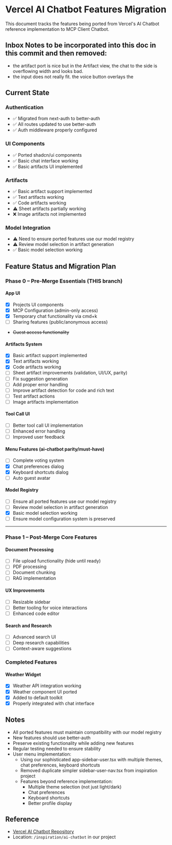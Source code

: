 # Vercel AI Chatbot Features Migration

This document tracks the features being ported from Vercel's AI Chatbot reference implementation to MCP Client Chatbot.

## Inbox Notes to be incorporated into this doc in this commit and then removed:

- the artifact port is nice but in the Artifact view, the chat to the side is overflowing width and looks bad.
- the input does not really fit. the voice button overlays the



## Current State

### Authentication

- ✅ Migrated from next-auth to better-auth
- ✅ All routes updated to use better-auth
- ✅ Auth middleware properly configured

### UI Components

- ✅ Ported shadcn/ui components
- ✅ Basic chat interface working
- ✅ Basic artifacts UI implemented

### Artifacts

- ✅ Basic artifact support implemented
- ✅ Text artifacts working
- ✅ Code artifacts working
- ⚠️ Sheet artifacts partially working
- ❌ Image artifacts not implemented

### Model Integration

- ⚠️ Need to ensure ported features use our model registry
- ⚠️ Review model selection in artifact generation
- ✅ Basic model selection working

## Feature Status and Migration Plan

### Phase 0 – Pre-Merge Essentials (THIS branch)

#### App UI

- [x] Projects UI components
- [x] MCP Configuration (admin-only access)
- [x] Temporary chat functionality via cmd+k
- [ ] Sharing features (public/anonymous access)
- ~~Guest access functionality~~

#### Artifacts System

- [x] Basic artifact support implemented
- [x] Text artifacts working
- [x] Code artifacts working
- [ ] Sheet artifact improvements (validation, UI/UX, parity)
- [ ] Fix suggestion generation
- [ ] Add proper error handling
- [ ] Improve artifact detection for code and rich text
- [ ] Test artifact actions
- [ ] Image artifacts implementation

#### Tool Call UI

- [ ] Better tool call UI implementation
- [ ] Enhanced error handling
- [ ] Improved user feedback

#### Menu Features (ai-chatbot parity/must-have)

- [ ] Complete voting system
- [x] Chat preferences dialog
- [x] Keyboard shortcuts dialog
- [ ] Auto guest avatar

#### Model Registry

- [ ] Ensure all ported features use our model registry
- [ ] Review model selection in artifact generation
- [x] Basic model selection working
- [ ] Ensure model configuration system is preserved

---

### Phase 1 – Post-Merge Core Features

#### Document Processing

- [ ] File upload functionality (hide until ready)
- [ ] PDF processing
- [ ] Document chunking
- [ ] RAG implementation

#### UX Improvements

- [ ] Resizable sidebar
- [ ] Better tooling for voice interactions
- [ ] Enhanced code editor

#### Search and Research

- [ ] Advanced search UI
- [ ] Deep research capabilities
- [ ] Context-aware suggestions

### Completed Features

#### Weather Widget

- [x] Weather API integration working
- [x] Weather component UI ported
- [x] Added to default toolkit
- [x] Properly integrated with chat interface

## Notes

- All ported features must maintain compatibility with our model registry
- New features should use better-auth
- Preserve existing functionality while adding new features
- Regular testing needed to ensure stability
- User menu implementation:
  - Using our sophisticated app-sidebar-user.tsx with multiple themes, chat preferences, keyboard shortcuts
  - Removed duplicate simpler sidebar-user-nav.tsx from inspiration project
  - Features beyond reference implementation:
    - Multiple theme selection (not just light/dark)
    - Chat preferences
    - Keyboard shortcuts
    - Better profile display

## Reference

- [Vercel AI Chatbot Repository](https://github.com/vercel/ai-chatbot)
- Location: `/inspiration/ai-chatbot` in our project
